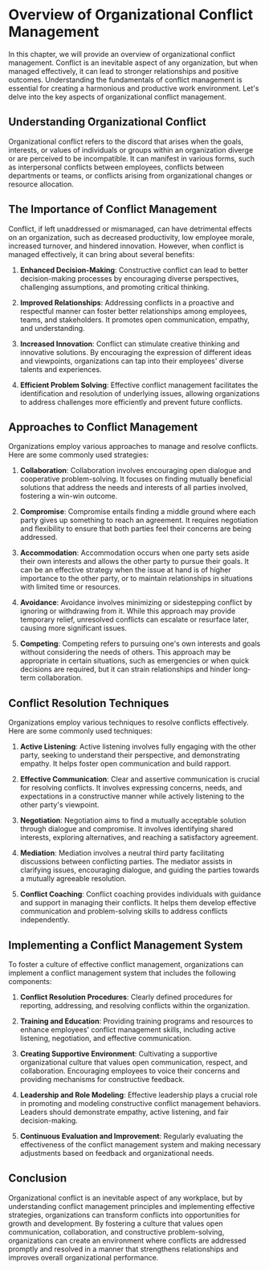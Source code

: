 # Overview of Organizational Conflict Management

In this chapter, we will provide an overview of organizational conflict management. Conflict is an inevitable aspect of any organization, but when managed effectively, it can lead to stronger relationships and positive outcomes. Understanding the fundamentals of conflict management is essential for creating a harmonious and productive work environment. Let's delve into the key aspects of organizational conflict management.

## Understanding Organizational Conflict

Organizational conflict refers to the discord that arises when the goals, interests, or values of individuals or groups within an organization diverge or are perceived to be incompatible. It can manifest in various forms, such as interpersonal conflicts between employees, conflicts between departments or teams, or conflicts arising from organizational changes or resource allocation.

## The Importance of Conflict Management

Conflict, if left unaddressed or mismanaged, can have detrimental effects on an organization, such as decreased productivity, low employee morale, increased turnover, and hindered innovation. However, when conflict is managed effectively, it can bring about several benefits:

1. **Enhanced Decision-Making**: Constructive conflict can lead to better decision-making processes by encouraging diverse perspectives, challenging assumptions, and promoting critical thinking.
    
2. **Improved Relationships**: Addressing conflicts in a proactive and respectful manner can foster better relationships among employees, teams, and stakeholders. It promotes open communication, empathy, and understanding.
    
3. **Increased Innovation**: Conflict can stimulate creative thinking and innovative solutions. By encouraging the expression of different ideas and viewpoints, organizations can tap into their employees' diverse talents and experiences.
    
4. **Efficient Problem Solving**: Effective conflict management facilitates the identification and resolution of underlying issues, allowing organizations to address challenges more efficiently and prevent future conflicts.
    

## Approaches to Conflict Management

Organizations employ various approaches to manage and resolve conflicts. Here are some commonly used strategies:

1. **Collaboration**: Collaboration involves encouraging open dialogue and cooperative problem-solving. It focuses on finding mutually beneficial solutions that address the needs and interests of all parties involved, fostering a win-win outcome.
    
2. **Compromise**: Compromise entails finding a middle ground where each party gives up something to reach an agreement. It requires negotiation and flexibility to ensure that both parties feel their concerns are being addressed.
    
3. **Accommodation**: Accommodation occurs when one party sets aside their own interests and allows the other party to pursue their goals. It can be an effective strategy when the issue at hand is of higher importance to the other party, or to maintain relationships in situations with limited time or resources.
    
4. **Avoidance**: Avoidance involves minimizing or sidestepping conflict by ignoring or withdrawing from it. While this approach may provide temporary relief, unresolved conflicts can escalate or resurface later, causing more significant issues.
    
5. **Competing**: Competing refers to pursuing one's own interests and goals without considering the needs of others. This approach may be appropriate in certain situations, such as emergencies or when quick decisions are required, but it can strain relationships and hinder long-term collaboration.
    

## Conflict Resolution Techniques

Organizations employ various techniques to resolve conflicts effectively. Here are some commonly used techniques:

1. **Active Listening**: Active listening involves fully engaging with the other party, seeking to understand their perspective, and demonstrating empathy. It helps foster open communication and build rapport.
    
2. **Effective Communication**: Clear and assertive communication is crucial for resolving conflicts. It involves expressing concerns, needs, and expectations in a constructive manner while actively listening to the other party's viewpoint.
    
3. **Negotiation**: Negotiation aims to find a mutually acceptable solution through dialogue and compromise. It involves identifying shared interests, exploring alternatives, and reaching a satisfactory agreement.
    
4. **Mediation**: Mediation involves a neutral third party facilitating discussions between conflicting parties. The mediator assists in clarifying issues, encouraging dialogue, and guiding the parties towards a mutually agreeable resolution.
    
5. **Conflict Coaching**: Conflict coaching provides individuals with guidance and support in managing their conflicts. It helps them develop effective communication and problem-solving skills to address conflicts independently.
    

## Implementing a Conflict Management System

To foster a culture of effective conflict management, organizations can implement a conflict management system that includes the following components:

1. **Conflict Resolution Procedures**: Clearly defined procedures for reporting, addressing, and resolving conflicts within the organization.
    
2. **Training and Education**: Providing training programs and resources to enhance employees' conflict management skills, including active listening, negotiation, and effective communication.
    
3. **Creating Supportive Environment**: Cultivating a supportive organizational culture that values open communication, respect, and collaboration. Encouraging employees to voice their concerns and providing mechanisms for constructive feedback.
    
4. **Leadership and Role Modeling**: Effective leadership plays a crucial role in promoting and modeling constructive conflict management behaviors. Leaders should demonstrate empathy, active listening, and fair decision-making.
    
5. **Continuous Evaluation and Improvement**: Regularly evaluating the effectiveness of the conflict management system and making necessary adjustments based on feedback and organizational needs.
    

## Conclusion

Organizational conflict is an inevitable aspect of any workplace, but by understanding conflict management principles and implementing effective strategies, organizations can transform conflicts into opportunities for growth and development. By fostering a culture that values open communication, collaboration, and constructive problem-solving, organizations can create an environment where conflicts are addressed promptly and resolved in a manner that strengthens relationships and improves overall organizational performance.
